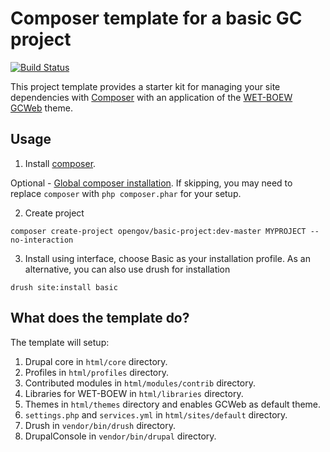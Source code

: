 # Composer template for a basic GC project

[![Build Status](https://travis-ci.org/RabiaSajjad/basic.svg?branch=master)](https://travis-ci.org/RabiaSajjad/basic)

This project template provides a starter kit for managing your site
dependencies with [Composer](https://getcomposer.org/) with an
application of the [WET-BOEW GCWeb](https://github.com/wet-boew/GCWeb) theme.

## Usage

1. Install [composer](https://getcomposer.org/doc/00-intro.md#installation-linux-unix-osx).

Optional - [Global composer installation](https://getcomposer.org/doc/00-intro.md#globally).
If skipping, you may need to replace `composer` with `php composer.phar` for your setup.

2. Create project

```
composer create-project opengov/basic-project:dev-master MYPROJECT --no-interaction
```

3. Install using interface, choose Basic as your installation profile. As an alternative, 
you can also use drush for installation

```
drush site:install basic
```

## What does the template do?

The template will setup:

1. Drupal core in `html/core` directory.
2. Profiles in `html/profiles` directory.
3. Contributed modules in `html/modules/contrib` directory.
4. Libraries for WET-BOEW in `html/libraries` directory.
5. Themes in `html/themes` directory and enables GCWeb as default theme.
6. `settings.php` and `services.yml` in `html/sites/default` directory. 
7. Drush in `vendor/bin/drush` directory.
8. DrupalConsole in `vendor/bin/drupal` directory.

